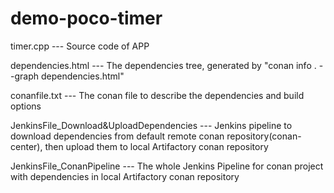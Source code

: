 # demo-poco-timer

timer.cpp   ---   Source code of APP

dependencies.html  ---   The dependencies tree, generated by "conan info . --graph dependencies.html"

conanfile.txt  --- The conan file to describe the dependencies and build options

JenkinsFile_Download&UploadDependencies ---  Jenkins pipeline to download dependencies from default remote conan repository(conan-center), then upload them to local Artifactory conan repository

JenkinsFile_ConanPipeline  ---  The whole Jenkins Pipeline for conan project with dependencies in local Artifactory conan repository
